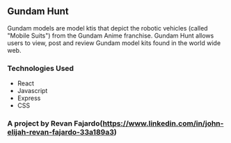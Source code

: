 ## Gundam Hunt

Gundam models are model ktis that depict the robotic vehicles (called "Mobile Suits") from the Gundam Anime franchise. Gundam Hunt allows users to view, post and review Gundam model kits found in the world wide web.

### Technologies Used
* React
* Javascript
* Express
* CSS

### A project by Revan Fajardo(https://www.linkedin.com/in/john-elijah-revan-fajardo-33a189a3)
